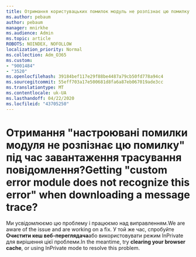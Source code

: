 ```yaml
---
title: Отримання користувацьких помилок модуль не розпізнає цю помилку під час завантаження повідомлення трасування?
ms.author: pebaum
author: pebaum
manager: mnirkhe
ms.audience: Admin
ms.topic: article
ROBOTS: NOINDEX, NOFOLLOW
localization_priority: Normal
ms.collection: Adm_O365
ms.custom:
- "9001484"
- "3520"
ms.openlocfilehash: 39184bef117e29f88be4487a79cb50fd778a94c4
ms.sourcegitcommit: 55eff703a17e500681d8fa6a87eb067019ade3cc
ms.translationtype: MT
ms.contentlocale: uk-UA
ms.lasthandoff: 04/22/2020
ms.locfileid: "43705250"
---
```

# <a name="getting-custom-error-module-does-not-recognize-this-error-when-downloading-a-message-trace"></a><span data-ttu-id="bd68e-102">Отримання "настроювані помилки модуля не розпізнає цю помилку" під час завантаження трасування повідомлення?</span><span class="sxs-lookup"><span data-stu-id="bd68e-102">Getting "custom error module does not recognize this error" when downloading a message trace?</span></span>

<span data-ttu-id="bd68e-103">Ми усвідомлюємо цю проблему і працюємо над виправленням.</span><span class="sxs-lookup"><span data-stu-id="bd68e-103">We are aware of the issue and are working on a fix.</span></span>  <span data-ttu-id="bd68e-104">У той же час, спробуйте **Очистити кеш веб-переглядача**або використовувати режим InPrivate для вирішення цієї проблеми.</span><span class="sxs-lookup"><span data-stu-id="bd68e-104">In the meantime, try **clearing your browser cache**, or using InPrivate mode to resolve this problem.</span></span>